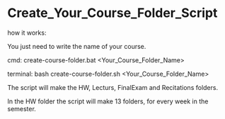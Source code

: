 # Create_Your_Course_Folder_Script

how it works: 

You just need to write the name of your course.


cmd: create-course-folder.bat <Your_Course_Folder_Name>

terminal: bash create-course-folder.sh <Your_Course_Folder_Name>


The script will make the HW, Lecturs, FinalExam and Recitations folders.

In the HW folder the script will make 13 folders, for every week in the semester.
